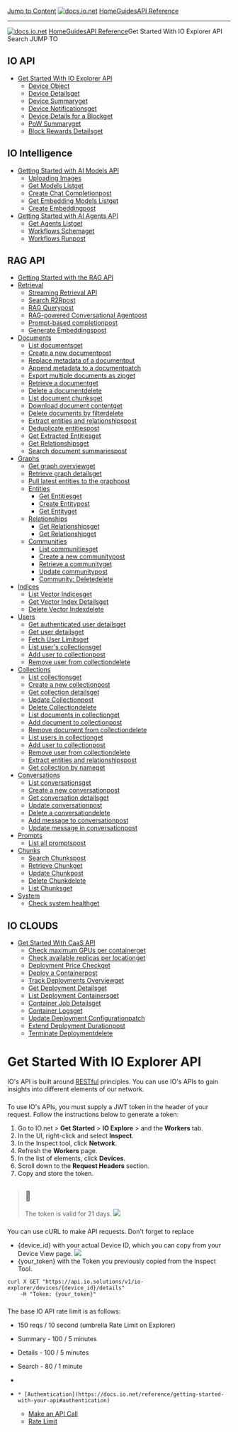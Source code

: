 [Jump to Content](https://docs.io.net/reference/getting-started-with-your-api#content)
[![docs.io.net](https://files.readme.io/d21440d1c389290c1985f8ab217fc6eb47949117e97d8a29537380a287f82ddd-small-docs3.png)](https://ionet-internal.readme.io)
[Home](https://docs.io.net/)[Guides](https://docs.io.net/docs)[API Reference](https://docs.io.net/reference)
* * *
[![docs.io.net](https://files.readme.io/d21440d1c389290c1985f8ab217fc6eb47949117e97d8a29537380a287f82ddd-small-docs3.png)](https://ionet-internal.readme.io)
[Home](https://docs.io.net/)[Guides](https://docs.io.net/docs)[API Reference](https://docs.io.net/reference)Get Started With IO Explorer API
Search
JUMP TO
## IO API
  * [Get Started With IO Explorer API](https://docs.io.net/reference/getting-started-with-your-api)
    * [Device Object](https://docs.io.net/reference/objects)
    * [Device Detailsget](https://docs.io.net/reference/get-device-details)
    * [Device Summaryget](https://docs.io.net/reference/device-summary)
    * [Device Notificationsget](https://docs.io.net/reference/device-notifications)
    * [Device Details for a Blockget](https://docs.io.net/reference/device-details-for-a-block)
    * [PoW Summaryget](https://docs.io.net/reference/pow-summary)
    * [Block Rewards Detailsget](https://docs.io.net/reference/block-rewards-summary)


## IO Intelligence
  * [Getting Started with AI Models API](https://docs.io.net/reference/get-started-with-io-intelligence-api)
    * [Uploading Images](https://docs.io.net/reference/uploading-images)
    * [Get Models Listget](https://docs.io.net/reference/get-models-list)
    * [Create Chat Completionpost](https://docs.io.net/reference/create-chat-completion)
    * [Get Embedding Models Listget](https://docs.io.net/reference/get-embedding-models-list)
    * [Create Embeddingpost](https://docs.io.net/reference/create-embedding)
  * [Getting Started with AI Agents API](https://docs.io.net/reference/getting-started-with-api-agents)
    * [Get Agents Listget](https://docs.io.net/reference/get-agents-list)
    * [Workflows Schemaget](https://docs.io.net/reference/workflows-schema)
    * [Workflows Runpost](https://docs.io.net/reference/workflows-run)


## RAG API
  * [Getting Started with the RAG API](https://docs.io.net/reference/getting-started-with-the-rag-api)
  * [Retrieval](https://docs.io.net/reference/retrieval)
    * [Streaming Retrieval API](https://docs.io.net/reference/streaming-retrieval-api)
    * [Search R2Rpost](https://docs.io.net/reference/semantic-search)
    * [RAG Querypost](https://docs.io.net/reference/retrieve-and-generate-rag)
    * [RAG-powered Conversational Agentpost](https://docs.io.net/reference/agent-based-query-resolution)
    * [Prompt-based completionpost](https://docs.io.net/reference/prompt-based-completion)
    * [Generate Embeddingspost](https://docs.io.net/reference/generate-embedding)
  * [Documents](https://docs.io.net/reference/documents)
    * [List documentsget](https://docs.io.net/reference/list-all-documents)
    * [Create a new documentpost](https://docs.io.net/reference/upload-and-ingest-a-document)
    * [Replace metadata of a documentput](https://docs.io.net/reference/replace-document-metadata)
    * [Append metadata to a documentpatch](https://docs.io.net/reference/update-document-metadata-partial)
    * [Export multiple documents as zipget](https://docs.io.net/reference/download-documents-as-zip)
    * [Retrieve a documentget](https://docs.io.net/reference/get-document-by-id)
    * [Delete a documentdelete](https://docs.io.net/reference/delete-document-by-id)
    * [List document chunksget](https://docs.io.net/reference/get-document-chunks)
    * [Download document contentget](https://docs.io.net/reference/download-original-file)
    * [Delete documents by filterdelete](https://docs.io.net/reference/delete-documents-by-filter)
    * [Extract entities and relationshipspost](https://docs.io.net/reference/extract-entities)
    * [Deduplicate entitiespost](https://docs.io.net/reference/deduplicate-document)
    * [Get Extracted Entitiesget](https://docs.io.net/reference/get-extracted-entities)
    * [Get Relationshipsget](https://docs.io.net/reference/get-relationships)
    * [Search document summariespost](https://docs.io.net/reference/search-documents)
  * [Graphs](https://docs.io.net/reference/graphs)
    * [Get graph overviewget](https://docs.io.net/reference/get-graph-overview)
    * [Retrieve graph detailsget](https://docs.io.net/reference/get-graph-data-for-a-collection)
    * [Pull latest entities to the graphpost](https://docs.io.net/reference/pull-and-rebuild-graph)
    * [Entities](https://docs.io.net/reference/entities)
      * [Get Entitiesget](https://docs.io.net/reference/list-graph-entities)
      * [Create Entitypost](https://docs.io.net/reference/add-new-entities)
      * [Get Entityget](https://docs.io.net/reference/get-single-entity-details)
    * [Relationships](https://docs.io.net/reference/relationships)
      * [Get Relationshipsget](https://docs.io.net/reference/get-graph-relationships)
      * [Get Relationshipget](https://docs.io.net/reference/get-relationship-details)
    * [Communities](https://docs.io.net/reference/communities)
      * [List communitiesget](https://docs.io.net/reference/list-communities)
      * [Create a new communitypost](https://docs.io.net/reference/build-graph-communities)
      * [Retrieve a communityget](https://docs.io.net/reference/get-community-details)
      * [Update communitypost](https://docs.io.net/reference/update-a-community)
      * [Community: Deletedelete](https://docs.io.net/reference/delete-a-community)
  * [Indices](https://docs.io.net/reference/indices)
    * [List Vector Indicesget](https://docs.io.net/reference/list-all-indices)
    * [Get Vector Index Detailsget](https://docs.io.net/reference/get-specific-index-details)
    * [Delete Vector Indexdelete](https://docs.io.net/reference/delete-an-index)
  * [Users](https://docs.io.net/reference/users)
    * [Get authenticated user detailsget](https://docs.io.net/reference/get-current-user)
    * [Get user detailsget](https://docs.io.net/reference/get-user-by-id)
    * [Fetch User Limitsget](https://docs.io.net/reference/get-user-limits)
    * [List user's collectionsget](https://docs.io.net/reference/list-users-collections)
    * [Add user to collectionpost](https://docs.io.net/reference/add-collection-to-user)
    * [Remove user from collectiondelete](https://docs.io.net/reference/delete-user-from-collection)
  * [Collections](https://docs.io.net/reference/collections)
    * [List collectionsget](https://docs.io.net/reference/list-collections)
    * [Create a new collectionpost](https://docs.io.net/reference/create-a-new-collection)
    * [Get collection detailsget](https://docs.io.net/reference/get-collection-by-id)
    * [Update Collectionpost](https://docs.io.net/reference/update-collection)
    * [Delete Collectiondelete](https://docs.io.net/reference/delete-collection)
    * [List documents in collectionget](https://docs.io.net/reference/list-documents-in-collection)
    * [Add document to collectionpost](https://docs.io.net/reference/add-document-to-collection)
    * [Remove document from collectiondelete](https://docs.io.net/reference/remove-document-from-collection)
    * [List users in collectionget](https://docs.io.net/reference/list-users-in-a-collection)
    * [Add user to collectionpost](https://docs.io.net/reference/add-user-to-collection)
    * [Remove user from collectiondelete](https://docs.io.net/reference/remove-user-from-collection)
    * [Extract entities and relationshipspost](https://docs.io.net/reference/trigger-extraction-for-a-collection)
    * [Get collection by nameget](https://docs.io.net/reference/get-collection-by-name)
  * [Conversations](https://docs.io.net/reference/conversations)
    * [List conversationsget](https://docs.io.net/reference/list-conversations)
    * [Create a new conversationpost](https://docs.io.net/reference/create-a-new-conversation)
    * [Get conversation detailsget](https://docs.io.net/reference/get-conversation-details)
    * [Update conversationpost](https://docs.io.net/reference/update-conversation)
    * [Delete a conversationdelete](https://docs.io.net/reference/delete-a-conversation)
    * [Add message to conversationpost](https://docs.io.net/reference/add-a-message-to-a-conversation)
    * [Update message in conversationpost](https://docs.io.net/reference/update-a-message)
  * [Prompts](https://docs.io.net/reference/prompts)
    * [List all promptspost](https://docs.io.net/reference/list-all-prompts)
  * [Chunks](https://docs.io.net/reference/chunks)
    * [Search Chunkspost](https://docs.io.net/reference/search-chunks)
    * [Retrieve Chunkget](https://docs.io.net/reference/get-chunk-by-id)
    * [Update Chunkpost](https://docs.io.net/reference/update-chunk)
    * [Delete Chunkdelete](https://docs.io.net/reference/delete-chunk)
    * [List Chunksget](https://docs.io.net/reference/list-chunks)
  * [System](https://docs.io.net/reference/system)
    * [Check system healthget](https://docs.io.net/reference/health-check)


## IO CLOUDS
  * [Get Started With CaaS API](https://docs.io.net/reference/get-started-with-caas-api)
    * [Check maximum GPUs per containerget](https://docs.io.net/reference/check-maximum-gpus-per-container)
    * [Check available replicas per locationget](https://docs.io.net/reference/check-available-replicas-per-location)
    * [Deployment Price Checkget](https://docs.io.net/reference/price-estimation)
    * [Deploy a Containerpost](https://docs.io.net/reference/deploy-a-container)
    * [Track Deployments Overviewget](https://docs.io.net/reference/track-deployments-overview)
    * [Get Deployment Detailsget](https://docs.io.net/reference/get-deployment-details)
    * [List Deployment Containersget](https://docs.io.net/reference/list-deployment-containers)
    * [Container Job Detailsget](https://docs.io.net/reference/container-job-details)
    * [Container Logsget](https://docs.io.net/reference/container-logs)
    * [Update Deployment Configurationpatch](https://docs.io.net/reference/update-deployment-configuration)
    * [Extend Deployment Durationpost](https://docs.io.net/reference/extend-deployment-duration)
    * [Terminate Deploymentdelete](https://docs.io.net/reference/terminate-deployment)


# Get Started With IO Explorer API
IO's API is built around [RESTful](https://en.wikipedia.org/wiki/REST) principles. You can use IO's APIs to gain insights into different elements of our network. 
### [](https://docs.io.net/reference/getting-started-with-your-api#authentication)
To use IO's APIs, you must supply a JWT token in the header of your request. Follow the instructions below to generate a token:
  1. Go to IO.net > **Get Started** > **IO Explore** > and the **Workers** tab. 
  2. In the UI, right-click and select **Inspect**.
  3. In the Inspect tool, click **Network**. 
  4. Refresh the **Workers** page. 
  5. In the list of elements, click **Devices**. 
  6. Scroll down to the **Request Headers** section.
  7. Copy and store the token.


> ## 📘
> The token is valid for 21 days.
![](https://files.readme.io/45b951bf59c4a475d763f3679454767ef7ee1890203e9add65bf58bfde5e73ae-api1.jpg)
### [](https://docs.io.net/reference/getting-started-with-your-api#make-an-api-call)
You can use cURL to make API requests. Don't forget to replace 
  * {device_id} with your actual Device ID, which you can copy from your Device View page.
![](https://files.readme.io/c62bb3b13e52950ecbbb8aead1c6da59d28c3092acdad7a791eec95fa46228d5-deviceID.png)
  * {your_token} with the Token you previously copied from the Inspect Tool.

```
curl X GET "https://api.io.solutions/v1/io-explorer/devices/{device_id}/details"
    -H "Token: {your_token}"

```

### [](https://docs.io.net/reference/getting-started-with-your-api#rate-limit)
The base IO API rate limit is as follows:
  * 150 reqs / 10 second (umbrella Rate Limit on Explorer)
  * Summary - 100 / 5 minutes 
  * Details - 100 / 5 minutes
  * Search - 80 / 1 minute


  * [](https://docs.io.net/reference/getting-started-with-your-api)
  *     * [Authentication](https://docs.io.net/reference/getting-started-with-your-api#authentication)
    * [Make an API Call](https://docs.io.net/reference/getting-started-with-your-api#make-an-api-call)
    * [Rate Limit](https://docs.io.net/reference/getting-started-with-your-api#rate-limit)


